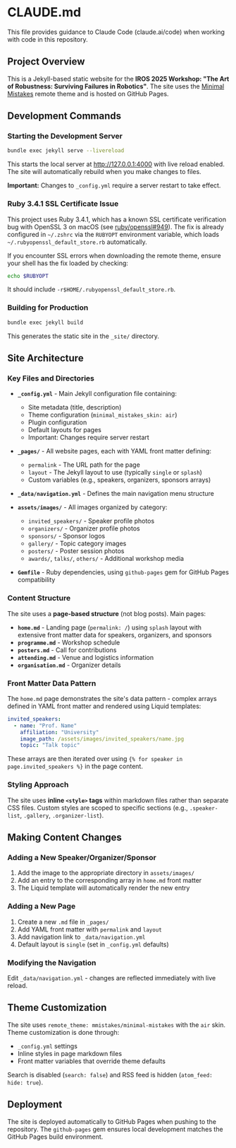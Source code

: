 # CLAUDE.md

This file provides guidance to Claude Code (claude.ai/code) when working with code in this repository.

## Project Overview

This is a Jekyll-based static website for the **IROS 2025 Workshop: "The Art of Robustness: Surviving Failures in Robotics"**. The site uses the [Minimal Mistakes](https://github.com/mmistakes/minimal-mistakes) remote theme and is hosted on GitHub Pages.

## Development Commands

### Starting the Development Server

```bash
bundle exec jekyll serve --livereload
```

This starts the local server at http://127.0.0.1:4000 with live reload enabled. The site will automatically rebuild when you make changes to files.

**Important:** Changes to `_config.yml` require a server restart to take effect.

### Ruby 3.4.1 SSL Certificate Issue

This project uses Ruby 3.4.1, which has a known SSL certificate verification bug with OpenSSL 3 on macOS (see [ruby/openssl#949](https://github.com/ruby/openssl/issues/949)). The fix is already configured in `~/.zshrc` via the `RUBYOPT` environment variable, which loads `~/.rubyopenssl_default_store.rb` automatically.

If you encounter SSL errors when downloading the remote theme, ensure your shell has the fix loaded by checking:
```bash
echo $RUBYOPT
```

It should include `-r$HOME/.rubyopenssl_default_store.rb`.

### Building for Production

```bash
bundle exec jekyll build
```

This generates the static site in the `_site/` directory.

## Site Architecture

### Key Files and Directories

- **`_config.yml`** - Main Jekyll configuration file containing:
  - Site metadata (title, description)
  - Theme configuration (`minimal_mistakes_skin: air`)
  - Plugin configuration
  - Default layouts for pages
  - Important: Changes require server restart

- **`_pages/`** - All website pages, each with YAML front matter defining:
  - `permalink` - The URL path for the page
  - `layout` - The Jekyll layout to use (typically `single` or `splash`)
  - Custom variables (e.g., speakers, organizers, sponsors arrays)

- **`_data/navigation.yml`** - Defines the main navigation menu structure

- **`assets/images/`** - All images organized by category:
  - `invited_speakers/` - Speaker profile photos
  - `organizers/` - Organizer profile photos
  - `sponsors/` - Sponsor logos
  - `gallery/` - Topic category images
  - `posters/` - Poster session photos
  - `awards/`, `talks/`, `others/` - Additional workshop media

- **`Gemfile`** - Ruby dependencies, using `github-pages` gem for GitHub Pages compatibility

### Content Structure

The site uses a **page-based structure** (not blog posts). Main pages:
- **`home.md`** - Landing page (`permalink: /`) using `splash` layout with extensive front matter data for speakers, organizers, and sponsors
- **`programme.md`** - Workshop schedule
- **`posters.md`** - Call for contributions
- **`attending.md`** - Venue and logistics information
- **`organisation.md`** - Organizer details

### Front Matter Data Pattern

The `home.md` page demonstrates the site's data pattern - complex arrays defined in YAML front matter and rendered using Liquid templates:

```yaml
invited_speakers:
  - name: "Prof. Name"
    affiliation: "University"
    image_path: /assets/images/invited_speakers/name.jpg
    topic: "Talk topic"
```

These arrays are then iterated over using `{% for speaker in page.invited_speakers %}` in the page content.

### Styling Approach

The site uses **inline `<style>` tags** within markdown files rather than separate CSS files. Custom styles are scoped to specific sections (e.g., `.speaker-list`, `.gallery`, `.organizer-list`).

## Making Content Changes

### Adding a New Speaker/Organizer/Sponsor

1. Add the image to the appropriate directory in `assets/images/`
2. Add an entry to the corresponding array in `home.md` front matter
3. The Liquid template will automatically render the new entry

### Adding a New Page

1. Create a new `.md` file in `_pages/`
2. Add YAML front matter with `permalink` and `layout`
3. Add navigation link to `_data/navigation.yml`
4. Default layout is `single` (set in `_config.yml` defaults)

### Modifying the Navigation

Edit `_data/navigation.yml` - changes are reflected immediately with live reload.

## Theme Customization

The site uses `remote_theme: mmistakes/minimal-mistakes` with the `air` skin. Theme customization is done through:
- `_config.yml` settings
- Inline styles in page markdown files
- Front matter variables that override theme defaults

Search is disabled (`search: false`) and RSS feed is hidden (`atom_feed: hide: true`).

## Deployment

The site is deployed automatically to GitHub Pages when pushing to the repository. The `github-pages` gem ensures local development matches the GitHub Pages build environment.
